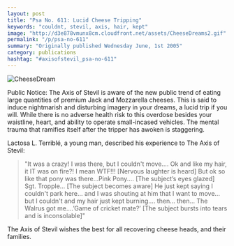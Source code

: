 ```yaml
---
layout: post
title: "Psa No. 611: Lucid Cheese Tripping"
keywords: "couldnt, stevil, axis, hair, kept"
image: "http://d3e878vmunx8cm.cloudfront.net/assets/CheeseDreams2.gif"
permalink: "/p/psa-no-611"
summary: "Originally published Wednesday June, 1st 2005"
category: publications
hashtag: "#axisofstevil_psa-no-611"
---
```


[id_1]: http://d3e878vmunx8cm.cloudfront.net/assets/CheeseDreams2.gif "CheeseDream"
![CheeseDream][id_1]

Public Notice:
The Axis of Stevil is aware of the new public trend of eating large quantities of premium Jack and Mozzarella cheeses. This is said to induce nightmarish and disturbing imagery in your dreams, a lucid trip if you will. While there is no adverse health risk to this overdose besides your waistline, heart, and ability to operate small-incased vehicles. The mental trauma that ramifies itself after the tripper has awoken is staggering.

Lactosa L. Terriblé, a young man, described his experience to The Axis of Stevil:

> "It was a crazy! I was there, but I couldn't move.... Ok and like my hair, it IT was on fire?! I mean WTF!!! [Nervous laughter is heard] But ok so like that pony was there…Pink Pony.... [The subject’s eyes glazed] Sgt. Tropple... [The subject becomes aware] He just kept saying I couldn't park here… and I was shouting at him that I want to move… but I couldn't and my hair just kept burning.... then… then… The Walrus got me....’Game of cricket mate?’ [The subject bursts into tears and is inconsolable]"

The Axis of Stevil wishes the best for all recovering cheese heads, and their families.
